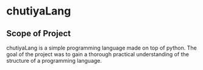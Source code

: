 # chutiyaLang
## Scope of Project
chutiyaLang is a simple programming language made on top of python. The goal of the project was to gain a thorough practical understanding of the structure of a programming language.
